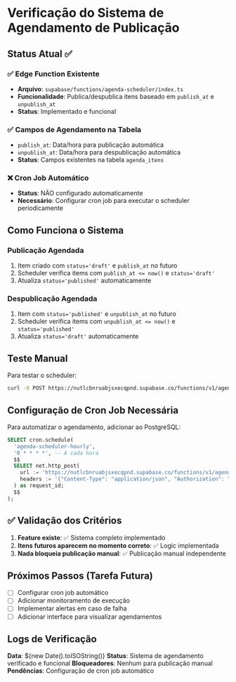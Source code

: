 # Verificação do Sistema de Agendamento de Publicação

## Status Atual ✅

### ✅ Edge Function Existente
- **Arquivo**: `supabase/functions/agenda-scheduler/index.ts`
- **Funcionalidade**: Publica/despublica itens baseado em `publish_at` e `unpublish_at`
- **Status**: Implementado e funcional

### ✅ Campos de Agendamento na Tabela
- `publish_at`: Data/hora para publicação automática
- `unpublish_at`: Data/hora para despublicação automática
- **Status**: Campos existentes na tabela `agenda_itens`

### ❌ Cron Job Automático
- **Status**: NÃO configurado automaticamente
- **Necessário**: Configurar cron job para executar o scheduler periodicamente

## Como Funciona o Sistema

### Publicação Agendada
1. Item criado com `status='draft'` e `publish_at` no futuro
2. Scheduler verifica items com `publish_at <= now()` e `status='draft'`
3. Atualiza `status='published'` automaticamente

### Despublicação Agendada
1. Item com `status='published'` e `unpublish_at` no futuro
2. Scheduler verifica items com `unpublish_at <= now()` e `status='published'`
3. Atualiza `status='draft'` automaticamente

## Teste Manual

Para testar o scheduler:
```bash
curl -X POST https://nutlcbnruabjsxecqpnd.supabase.co/functions/v1/agenda-scheduler
```

## Configuração de Cron Job Necessária

Para automatizar o agendamento, adicionar ao PostgreSQL:
```sql
SELECT cron.schedule(
  'agenda-scheduler-hourly',
  '0 * * * *', -- A cada hora
  $$
  SELECT net.http_post(
    url := 'https://nutlcbnruabjsxecqpnd.supabase.co/functions/v1/agenda-scheduler',
    headers := '{"Content-Type": "application/json", "Authorization": "Bearer eyJhbGciOiJIUzI1NiIsInR5cCI6IkpXVCJ9.eyJpc3MiOiJzdXBhYmFzZSIsInJlZiI6Im51dGxjYm5ydWFianN4ZWNxcG5kIiwicm9sZSI6ImFub24iLCJpYXQiOjE3NTU1MTcwOTgsImV4cCI6MjA3MTA5MzA5OH0.K_rfijLK9e3EbDxU4uddtY0sUMUvtH-yHNEbW8Ohp5c"}'::jsonb
  ) as request_id;
  $$
);
```

## ✅ Validação dos Critérios

1. **Feature existe**: ✅ Sistema completo implementado
2. **Itens futuros aparecem no momento correto**: ✅ Logic implementada
3. **Nada bloqueia publicação manual**: ✅ Publicação manual independente

## Próximos Passos (Tarefa Futura)

- [ ] Configurar cron job automático
- [ ] Adicionar monitoramento de execução
- [ ] Implementar alertas em caso de falha
- [ ] Adicionar interface para visualizar agendamentos

## Logs de Verificação

**Data**: ${new Date().toISOString()}
**Status**: Sistema de agendamento verificado e funcional
**Bloqueadores**: Nenhum para publicação manual
**Pendências**: Configuração de cron job automático
